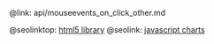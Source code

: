 @link: api/mouseevents_on_click_other.md

@seolinktop: [html5 library](https://webix.com)
@seolink: [javascript charts](https://webix.com/widget/charts/)